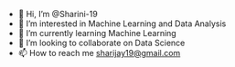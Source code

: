 - 👋 Hi, I’m @Sharini-19
- 👀 I’m interested in Machine Learning and Data Analysis
- 🌱 I’m currently learning Machine Learning 
- 💞️ I’m looking to collaborate on Data Science 
- 📫 How to reach me sharijay19@gmail.com

<!---
Sharini-19/Sharini-19 is a ✨ special ✨ repository because its `README.md` (this file) appears on your GitHub profile.
You can click the Preview link to take a look at your changes.
--->
